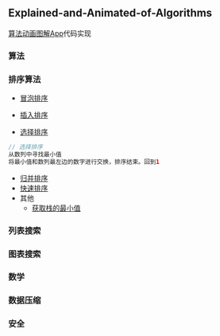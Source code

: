 ## Explained-and-Animated-of-Algorithms
[算法动画图解App](https://itunes.apple.com/cn/app/%E7%AE%97%E6%B3%95%E5%8A%A8%E7%94%BB%E5%9B%BE%E8%A7%A3-%E9%9D%A2%E5%90%91%E6%95%99%E8%82%B2%E6%9C%BA%E6%9E%84%E5%92%8C%E5%85%AC%E5%8F%B8/id1128330932?mt=8)代码实现
### 算法
### 排序算法
- [冒泡排序](https://github.com/kuroky/Explained-and-Animated-of-Algorithms/blob/master/%E5%86%92%E6%B3%A1%E6%8E%92%E5%BA%8F/BubblingSort.playground/Contents.swift)

- [插入排序](https://github.com/kuroky/Explained-and-Animated-of-Algorithms/blob/master/%E6%8F%92%E5%85%A5%E6%8E%92%E5%BA%8F/InsertSort.playground/Contents.swift)

- [选择排序](https://github.com/kuroky/Explained-and-Animated-of-Algorithms/blob/master/%E9%80%89%E6%8B%A9%E6%8E%92%E5%BA%8F/SelectSort.playground/Contents.swift)

```Swift
// 选择排序
从数列中寻找最小值
将最小值和数列最左边的数字进行交换，排序结束。回到1
```    
    
- [归并排序](https://github.com/kuroky/Explained-and-Animated-of-Algorithms/blob/master/%E5%BD%92%E5%B9%B6%E6%8E%92%E5%BA%8F/MergeSort.playground/Contents.swift)
- [快速排序](https://github.com/kuroky/Explained-and-Animated-of-Algorithms/blob/master/%E5%BF%AB%E9%80%9F%E6%8E%92%E5%BA%8F/QuickSort.playground/Contents.swift)
- 其他
    - [获取栈的最小值](https://github.com/kuroky/Explained-and-Animated-of-Algorithms/blob/master/%E8%8E%B7%E5%8F%96%E6%A0%88%E7%9A%84%E6%9C%80%E5%B0%8F%E5%80%BC/GetMinValue.playground/Contents.swift)
    
### 列表搜索

### 图表搜索

### 数学

### 数据压缩

### 安全